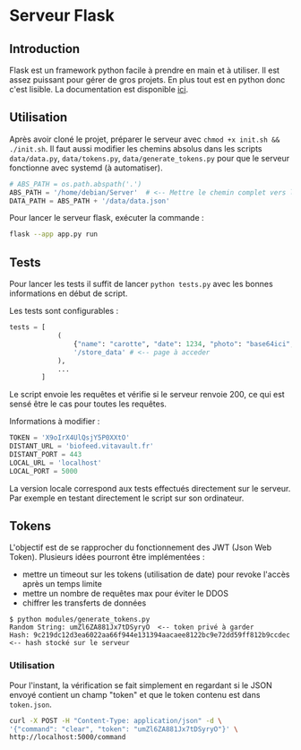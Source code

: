 # Serveur Flask #

## Introduction ##  
Flask est un framework python facile à prendre en main et à utiliser. Il est assez puissant pour gérer de gros projets. 
En plus tout est en python donc c'est lisible. La documentation est disponible 
[ici](https://flask.palletsprojects.com/en/2.3.x/).

## Utilisation ##
Après avoir cloné le projet, préparer le serveur avec `chmod +x init.sh && ./init.sh`.
Il faut aussi modifier les chemins absolus dans les scripts `data/data.py`, `data/tokens.py`, `data/generate_tokens.py`
pour que le serveur fonctionne avec systemd (à automatiser).
```python 
# ABS_PATH = os.path.abspath('.')
ABS_PATH = '/home/debian/Server'  # <-- Mettre le chemin complet vers le dossier contenant app.py 
DATA_PATH = ABS_PATH + '/data/data.json'
```

Pour lancer le serveur flask, exécuter la commande : 
```sh 
flask --app app.py run
```


## Tests ##
Pour lancer les tests il suffit de lancer `python tests.py` avec les bonnes informations en début de script. 

Les tests sont configurables : 
```python 
tests = [
            (
                {"name": "carotte", "date": 1234, "photo": "base64ici", "token": TOKEN}, # <-- informations
                '/store_data' # <-- page à acceder 
            ), 
            ...
        ]
```
Le script envoie les requêtes et vérifie si le serveur renvoie 200, ce qui est sensé être le cas pour toutes les 
requêtes.

Informations à modifier : 
```python
TOKEN = 'X9oIrX4UlQsjY5P0XXtO'
DISTANT_URL = 'biofeed.vitavault.fr'
DISTANT_PORT = 443
LOCAL_URL = 'localhost'
LOCAL_PORT = 5000
```

La version locale correspond aux tests effectués directement sur le serveur. Par exemple en testant directement le
script sur son ordinateur. 

## Tokens ##  
L'objectif est de se rapprocher du fonctionnement des JWT (Json Web Token). Plusieurs idées pourront être implémentées :
- mettre un timeout sur les tokens (utilisation de date) pour revoke l'accès après un temps limite
- mettre un nombre de requêtes max pour éviter le DDOS
- chiffrer les transferts de données

```
$ python modules/generate_tokens.py 
Random String: umZl6ZA881Jx7tDSyryO  <-- token privé à garder 
Hash: 9c219dc12d3ea6022aa66f944e131394aacaee8122bc9e72dd59ff812b9ccdec  <-- hash stocké sur le serveur
```

### Utilisation 
Pour l'instant, la vérification se fait simplement en regardant si le JSON envoyé contient un champ "token" et que le 
token contenu est dans `token.json`. 

```sh
curl -X POST -H "Content-Type: application/json" -d \ 
'{"command": "clear", "token": "umZl6ZA881Jx7tDSyryO"}' \
http://localhost:5000/command
```

